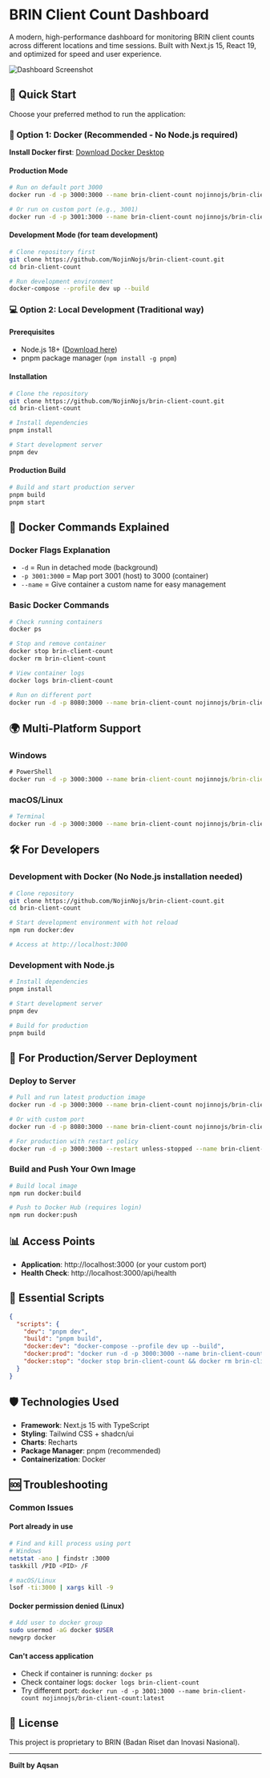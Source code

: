 # BRIN Client Count Dashboard

A modern, high-performance dashboard for monitoring BRIN client counts across different locations and time sessions. Built with Next.js 15, React 19, and optimized for speed and user experience.

![Dashboard Screenshot](./public/web-schreenshot.jpeg)

## 🚀 Quick Start

Choose your preferred method to run the application:

### 🐳 Option 1: Docker (Recommended - No Node.js required)

**Install Docker first**: [Download Docker Desktop](https://www.docker.com/products/docker-desktop/)

#### Production Mode
```bash
# Run on default port 3000
docker run -d -p 3000:3000 --name brin-client-count nojinnojs/brin-client-count:latest

# Or run on custom port (e.g., 3001)
docker run -d -p 3001:3000 --name brin-client-count nojinnojs/brin-client-count:latest
```

#### Development Mode (for team development)
```bash
# Clone repository first
git clone https://github.com/NojinNojs/brin-client-count.git
cd brin-client-count

# Run development environment
docker-compose --profile dev up --build
```

### 💻 Option 2: Local Development (Traditional way)

#### Prerequisites
- Node.js 18+ ([Download here](https://nodejs.org/))
- pnpm package manager (`npm install -g pnpm`)

#### Installation
```bash
# Clone the repository
git clone https://github.com/NojinNojs/brin-client-count.git
cd brin-client-count

# Install dependencies
pnpm install

# Start development server
pnpm dev
```

#### Production Build
```bash
# Build and start production server
pnpm build
pnpm start
```

## 📖 Docker Commands Explained

### Docker Flags Explanation
- `-d` = Run in detached mode (background)
- `-p 3001:3000` = Map port 3001 (host) to 3000 (container)
- `--name` = Give container a custom name for easy management

### Basic Docker Commands
```bash
# Check running containers
docker ps

# Stop and remove container
docker stop brin-client-count
docker rm brin-client-count

# View container logs
docker logs brin-client-count

# Run on different port
docker run -d -p 8080:3000 --name brin-client-count nojinnojs/brin-client-count:latest
```

## 🌍 Multi-Platform Support

### Windows
```cmd
# PowerShell
docker run -d -p 3000:3000 --name brin-client-count nojinnojs/brin-client-count:latest
```

### macOS/Linux
```bash
# Terminal
docker run -d -p 3000:3000 --name brin-client-count nojinnojs/brin-client-count:latest
```

## 🛠 For Developers

### Development with Docker (No Node.js installation needed)
```bash
# Clone repository
git clone https://github.com/NojinNojs/brin-client-count.git
cd brin-client-count

# Start development environment with hot reload
npm run docker:dev

# Access at http://localhost:3000
```

### Development with Node.js
```bash
# Install dependencies
pnpm install

# Start development server
pnpm dev

# Build for production
pnpm build
```

## 🚀 For Production/Server Deployment

### Deploy to Server
```bash
# Pull and run latest production image
docker run -d -p 3000:3000 --name brin-client-count nojinnojs/brin-client-count:latest

# Or with custom port
docker run -d -p 8080:3000 --name brin-client-count nojinnojs/brin-client-count:latest

# For production with restart policy
docker run -d -p 3000:3000 --restart unless-stopped --name brin-client-count nojinnojs/brin-client-count:latest
```

### Build and Push Your Own Image
```bash
# Build local image
npm run docker:build

# Push to Docker Hub (requires login)
npm run docker:push
```

## 📊 Access Points

- **Application**: http://localhost:3000 (or your custom port)
- **Health Check**: http://localhost:3000/api/health

## 🔧 Essential Scripts

```json
{
  "scripts": {
    "dev": "pnpm dev",
    "build": "pnpm build", 
    "docker:dev": "docker-compose --profile dev up --build",
    "docker:prod": "docker run -d -p 3000:3000 --name brin-client-count nojinnojs/brin-client-count:latest",
    "docker:stop": "docker stop brin-client-count && docker rm brin-client-count"
  }
}
```

## 🛡 Technologies Used

- **Framework**: Next.js 15 with TypeScript
- **Styling**: Tailwind CSS + shadcn/ui
- **Charts**: Recharts
- **Package Manager**: pnpm (recommended)
- **Containerization**: Docker

## 🆘 Troubleshooting

### Common Issues

#### Port already in use
```bash
# Find and kill process using port
# Windows
netstat -ano | findstr :3000
taskkill /PID <PID> /F

# macOS/Linux  
lsof -ti:3000 | xargs kill -9
```

#### Docker permission denied (Linux)
```bash
# Add user to docker group
sudo usermod -aG docker $USER
newgrp docker
```

#### Can't access application
- Check if container is running: `docker ps`
- Check container logs: `docker logs brin-client-count`
- Try different port: `docker run -d -p 3001:3000 --name brin-client-count nojinnojs/brin-client-count:latest`

## 📝 License

This project is proprietary to BRIN (Badan Riset dan Inovasi Nasional).

---

**Built by Aqsan**

